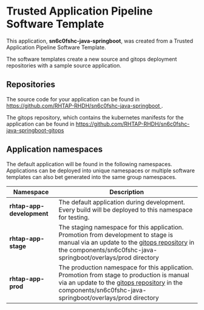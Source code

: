 # Trusted Application Pipeline Software Template

This application, **sn6c0fshc-java-springboot**, was created from a Trusted Application Pipeline Software Template.

The software templates create a new source and gitops deployment repositories with a sample source application. 

## Repositories

The source code for your application can be found in [https://github.com/RHTAP-RHDH/sn6c0fshc-java-springboot ](https://github.com/RHTAP-RHDH/sn6c0fshc-java-springboot ).
 
The gitops repository, which contains the kubernetes manifests for the application can be found in 
[https://github.com/RHTAP-RHDH/sn6c0fshc-java-springboot-gitops ](https://github.com/RHTAP-RHDH/sn6c0fshc-java-springboot-gitops ) 

## Application namespaces 

The default application will be found in the following namespaces. Applications can be deployed into unique namespaces or multiple software templates can also bet generated into the same group namespaces.  

|  Namespace   |  Description   |  
| -------- | -------- |   
| **rhtap-app-development** | The default application during development. Every build will be deployed to this namespace for testing. | 
| **rhtap-app-stage** | The staging namespace for this application. Promotion from development to stage is manual via an update to the [gitops repository](https://github.com/RHTAP-RHDH/sn6c0fshc-java-springboot-gitops ) in the components/sn6c0fshc-java-springboot/overlays/prod directory |  
| **rhtap-app-prod** | The production namespace for this application. Promotion from stage to production is manual via an update to the [gitops repository](https://github.com/RHTAP-RHDH/sn6c0fshc-java-springboot-gitops ) in the components/sn6c0fshc-java-springboot/overlays/prod directory | 